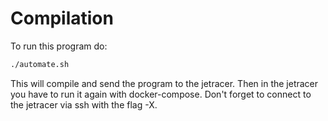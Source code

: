 # Compilation
To run this program do:
```bash
./automate.sh
```
This will compile and send the program to the jetracer.
Then in the jetracer you have to run it again with docker-compose. Don't forget to connect to the jetracer via ssh with the flag -X.
